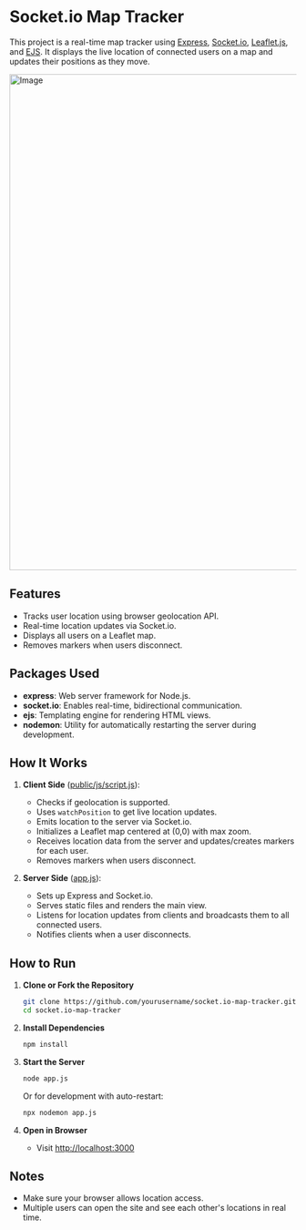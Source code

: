 # Socket.io Map Tracker

This project is a real-time map tracker using [Express](https://expressjs.com/), [Socket.io](https://socket.io/), [Leaflet.js](https://leafletjs.com/), and [EJS](https://ejs.co/). It displays the live location of connected users on a map and updates their positions as they move.

<img width="1920" height="871" alt="Image" src="https://github.com/user-attachments/assets/2c06bf9e-90ed-481d-ba6f-d70bae478d56" />

## Features

- Tracks user location using browser geolocation API.
- Real-time location updates via Socket.io.
- Displays all users on a Leaflet map.
- Removes markers when users disconnect.

## Packages Used

- **express**: Web server framework for Node.js.
- **socket.io**: Enables real-time, bidirectional communication.
- **ejs**: Templating engine for rendering HTML views.
- **nodemon**: Utility for automatically restarting the server during development.

## How It Works

1. **Client Side** ([public/js/script.js](public/js/script.js)):
    - Checks if geolocation is supported.
    - Uses `watchPosition` to get live location updates.
    - Emits location to the server via Socket.io.
    - Initializes a Leaflet map centered at (0,0) with max zoom.
    - Receives location data from the server and updates/creates markers for each user.
    - Removes markers when users disconnect.

2. **Server Side** ([app.js](app.js)):
    - Sets up Express and Socket.io.
    - Serves static files and renders the main view.
    - Listens for location updates from clients and broadcasts them to all connected users.
    - Notifies clients when a user disconnects.

## How to Run

1. **Clone or Fork the Repository**
    ```sh
    git clone https://github.com/yourusername/socket.io-map-tracker.git
    cd socket.io-map-tracker
    ```

2. **Install Dependencies**
    ```sh
    npm install
    ```

3. **Start the Server**
    ```sh
    node app.js
    ```
    Or for development with auto-restart:
    ```sh
    npx nodemon app.js
    ```

4. **Open in Browser**
    - Visit [http://localhost:3000](http://localhost:3000)

## Notes

- Make sure your browser allows location access.
- Multiple users can open the site and see each other's locations in real time.

